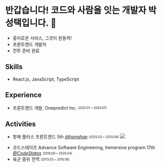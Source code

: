 # 반갑습니다! 코드와 사람을 잇는 개발자 박성택입니다. 👋

- 흥미로운 서비스, 그것이 원동력!
- 프론트엔드 개발자
- 전투 준비 완료

## Skills

- React.js, JavaScript, TypeScript

## Experience

- 프론트엔드 개발, Onepredict Inc. <sub><sup>(2021.01 ~ 2024.07)</sup></sub>

## Activities

- 항해 플러스 프론트엔드 5th *[@hanghae](https://hanghae99.spartacodingclub.kr/plus/fe)* <sub><sup>(2025.03 ~ 2025.06)</sup></sub> <a href="https://hhpluscertificateofcompletion.oopy.io/">
  <img src="https://static.spartacodingclub.kr/hanghae99/plus/completion/badge_black.svg" />
</a>

- 코드스테이츠 Advance Software Engineering, Immersive program 17th *[@CodeStates](https://www.codestates.com/)* <sub><sup>(2019.09 ~ 2020.04)</sup></sub>
- 육군 중위 전역  <sub><sup>(2013.03 ~ 2015.06)</sup></sub>

<!--
**stoic-park/stoic-park** is a ✨ _special_ ✨ repository because its `README.md` (this file) appears on your GitHub profile.

Here are some ideas to get you started:

- 🔭 I’m currently working on ...
- 🌱 I’m currently learning ...
- 👯 I’m looking to collaborate on ...
- 🤔 I’m looking for help with ...
- 💬 Ask me about ...
- 📫 How to reach me: ...
- 😄 Pronouns: ...
- ⚡ Fun fact: ...
-->


